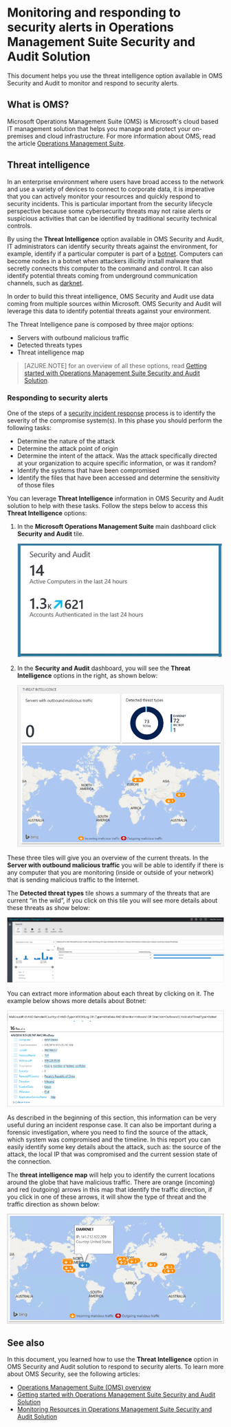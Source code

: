 <properties
   pageTitle="Monitoring and Responding to Security Alerts in Operations Management Suite Security and Audit Solution | Microsoft Azure"
   description="This document helps you to use the threat intelligence option available in OMS Security and Audit to monitor and respond to security alerts."
   services="operations-management-suite"
   documentationCenter="na"
   authors="YuriDio"
   manager="swadhwa"
   editor=""/>

<tags
   ms.service="operations-management-suite"
   ms.topic="article" 
   ms.devlang="na"
   ms.tgt_pltfrm="na"
   ms.workload="na"
   ms.date="08/02/2016"
   ms.author="yurid"/>

# Monitoring and responding to security alerts in Operations Management Suite Security and Audit Solution

This document helps you use the threat intelligence option available in OMS Security and Audit to monitor and respond to security alerts.

## What is OMS?

Microsoft Operations Management Suite (OMS) is Microsoft's cloud based IT management solution that helps you manage and protect your on-premises and cloud infrastructure. For more information about OMS, read the article [Operations Management Suite](https://technet.microsoft.com/library/mt484091.aspx).

## Threat intelligence

In an enterprise environment where users have broad access to the network and use a variety of devices to connect to corporate data, it is imperative that you can actively monitor your resources and quickly respond to security incidents. This is particular important from the security lifecycle perspective because some cybersecurity threats may not raise alerts or suspicious activities that can be identified by traditional security technical controls. 

By using the **Threat Intelligence** option available in OMS Security and Audit, IT administrators can identify security threats against the environment, for example, identify if a particular computer is part of a [botnet](https://www.microsoft.com/security/sir/story/default.aspx#!botnetsection). Computers can become nodes in a botnet when attackers illicitly install malware that secretly connects this computer to the command and control. It can also identify potential threats coming from underground communication channels, such as [darknet](https://www.microsoft.com/security/sir/story/default.aspx#!botnetsection_honeypots_darkents). 

In order to build this threat intelligence, OMS Security and Audit use data coming from multiple sources within Microsoft. OMS Security and Audit will leverage this data to identify potential threats against your environment.

The Threat Intelligence pane is composed by three major options:
- Servers with outbound malicious traffic
- Detected threats types
- Threat intelligence map

> [AZURE.NOTE] for an overview of all these options, read [Getting started with Operations Management Suite Security and Audit Solution](oms-security-getting-started.md).

### Responding to security alerts

One of the steps of a [security incident response](https://technet.microsoft.com/library/cc512623.aspx) process is to identify the severity of the compromise system(s). In this phase you should perform the following tasks:

- Determine the nature of the attack
- Determine the attack point of origin
- Determine the intent of the attack. Was the attack specifically directed at your organization to acquire specific information, or was it random?
- Identify the systems that have been compromised
- Identify the files that have been accessed and determine the sensitivity of those files

You can leverage **Threat Intelligence** information in OMS Security and Audit solution to help with these tasks. Follow the steps below to access this **Threat Intelligence** options:

1. In the **Microsoft Operations Management Suite** main dashboard click **Security and Audit** tile.

	![Security and Audit](./media/oms-security-responding-alerts/oms-security-responding-alerts-fig1.png)

2. In the **Security and Audit** dashboard, you will see the **Threat Intelligence** options in the right, as shown below:

	![Threat intel](./media/oms-security-responding-alerts/oms-security-responding-alerts-fig2-ga.png)

These three tiles will give you an overview of the current threats. In the **Server with outbound malicious traffic** you will be able to identify if there is any computer that you are monitoring (inside or outside of your network) that is sending malicious traffic to the Internet. 

The **Detected threat types** tile shows a summary of the threats that are current “in the wild”, if you click on this tile you will see more details about these threats as show below:

![Detected threat types](./media/oms-security-responding-alerts/oms-security-responding-alerts-fig3.png)

You can extract more information about each threat by clicking on it. The example below shows more details about Botnet:

![more details about a threat](./media/oms-security-responding-alerts/oms-security-responding-alerts-fig4.png)

As described in the beginning of this section, this information can be very useful during an incident response case. It can also be important during a forensic investigation, where you need to find the source of the attack, which system was compromised and the timeline. In this report you can easily identify some key details about the attack, such as: the source of the attack, the local IP that was compromised and the current session state of the connection. 

The **threat intelligence map** will help you to identify the current locations around the globe that have malicious traffic. There are orange (incoming) and red (outgoing) arrows in this map that identify the traffic direction, if you click in one of these arrows, it will show the type of threat and the traffic direction as shown below:

![threat intel map](./media/oms-security-responding-alerts/oms-security-responding-alerts-fig5.png)

## See also

In this document, you learned how to use the **Threat Intelligence** option in OMS Security and Audit solution to respond to security alerts. To learn more about OMS Security, see the following articles:

- [Operations Management Suite (OMS) overview](operations-management-suite-overview.md)
- [Getting started with Operations Management Suite Security and Audit Solution](oms-security-getting-started.md)
- [Monitoring Resources in Operations Management Suite Security and Audit Solution](oms-security-monitoring-resources.md)
